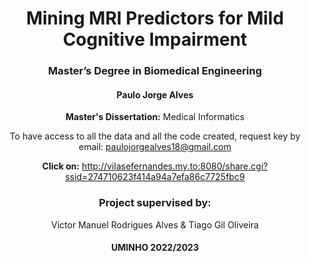<div align="center">

# Mining MRI Predictors for Mild Cognitive Impairment

### Master’s Degree in Biomedical Engineering
  
#### Paulo Jorge Alves 

**Master's Dissertation:** Medical Informatics

To have access to all the data and all the code created, request key by email: paulojorgealves18@gmail.com

**Click on:** http://vilasefernandes.my.to:8080/share.cgi?ssid=274710623f414a94a7efa86c7725fbc9

### Project supervised by: 

Victor Manuel Rodrigues Alves & Tiago Gil Oliveira

#### UMINHO 2022/2023
  
</div>
